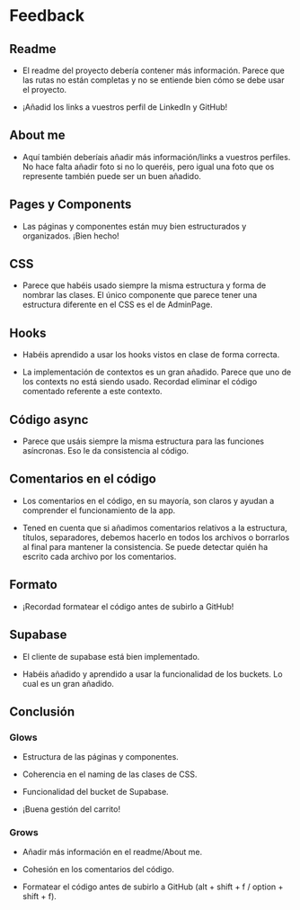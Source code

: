 # Feedback

## Readme

- El readme del proyecto debería contener más información. Parece que las rutas no están completas y no se entiende bien cómo se debe usar el proyecto.

- ¡Añadid los links a vuestros perfil de LinkedIn y GitHub!

## About me

- Aquí también deberíais añadir más información/links a vuestros perfiles. No hace falta añadir foto si no lo queréis, pero igual una foto que os represente también puede ser un buen añadido.

## Pages y Components

- Las páginas y componentes están muy bien estructurados y organizados. ¡Bien hecho!

## CSS

- Parece que habéis usado siempre la misma estructura y forma de nombrar las clases. El único componente que parece tener una estructura diferente en el CSS es el de AdminPage. 

## Hooks 

- Habéis aprendido a usar los hooks vistos en clase de forma correcta. 

- La implementación de contextos es un gran añadido. Parece que uno de los contexts no está siendo usado. Recordad eliminar el código comentado referente a este contexto.

## Código async

- Parece que usáis siempre la misma estructura para las funciones asíncronas. Eso le da consistencia al código.

## Comentarios en el código

- Los comentarios en el código, en su mayoría, son claros y ayudan a comprender el funcionamiento de la app.

- Tened en cuenta que si añadimos comentarios relativos a la estructura, títulos, separadores, debemos hacerlo en todos los archivos o borrarlos al final para mantener la consistencia. Se puede detectar quién ha escrito cada archivo por los comentarios. 

## Formato

- ¡Recordad formatear el código antes de subirlo a GitHub! 

## Supabase

- El cliente de supabase está bien implementado.

- Habéis añadido y aprendido a usar la funcionalidad de los buckets. Lo cual es un gran añadido.

## Conclusión

### Glows

- Estructura de las páginas y componentes.

- Coherencia en el naming de las clases de CSS.

- Funcionalidad del bucket de Supabase.

- ¡Buena gestión del carrito!

### Grows

- Añadir más información en el readme/About me.

- Cohesión en los comentarios del código.

- Formatear el código antes de subirlo a GitHub (alt + shift + f / option + shift + f).